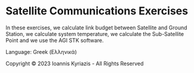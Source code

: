 # Satellite Communications Exercises

In these exercises, we calculate link budget between Satellite and Ground Station, we calculate system temperature, we calculate the Sub-Satellite Point and we use the AGI STK software.

Language: Greek (Ελληνικά)

Copyright © 2023 Ioannis Kyriazis - All Rights Reserved
